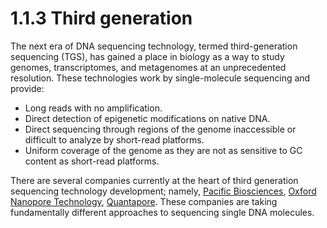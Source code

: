 # 1.1.3 Third generation

The next era of DNA sequencing technology, termed third-generation sequencing (TGS), has gained a place in biology as a way to study genomes, transcriptomes, and metagenomes at an unprecedented resolution.
These technologies work by single-molecule sequencing and provide:

-   Long reads with no amplification.
-   Direct detection of epigenetic modifications on native DNA.
-   Direct sequencing through regions of the genome inaccessible or difficult to analyze by short-read platforms.
-   Uniform coverage of the genome as they are not as sensitive to GC content as short-read platforms.

There are several companies currently at the heart of third generation sequencing technology development; namely, [Pacific Biosciences](https://www.pacb.com/), [Oxford Nanopore Technology](https://nanoporetech.com/), [Quantapore](https://quantapore.com/).
These companies are taking fundamentally different approaches to sequencing single DNA molecules.

